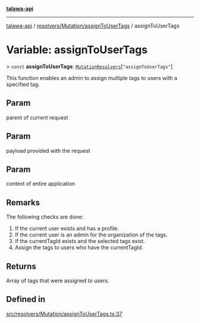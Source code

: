 [**talawa-api**](../../../../README.md)

***

[talawa-api](../../../../modules.md) / [resolvers/Mutation/assignToUserTags](../README.md) / assignToUserTags

# Variable: assignToUserTags

\> `const` **assignToUserTags**: [`MutationResolvers`](../../../../types/generatedGraphQLTypes/type-aliases/MutationResolvers.md)\[`"assignToUserTags"`\]

This function enables an admin to assign multiple tags to users with a specified tag.

## Param

parent of current request

## Param

payload provided with the request

## Param

context of entire application

## Remarks

The following checks are done:
1. If the current user exists and has a profile.
2. If the current user is an admin for the organization of the tags.
3. If the currentTagId exists and the selected tags exist.
4. Assign the tags to users who have the currentTagId.

## Returns

Array of tags that were assigned to users.

## Defined in

[src/resolvers/Mutation/assignToUserTags.ts:37](https://github.com/PalisadoesFoundation/talawa-api/blob/5c5b29a0ea487bda8306089fe128f43f3be29f94/src/resolvers/Mutation/assignToUserTags.ts#L37)
